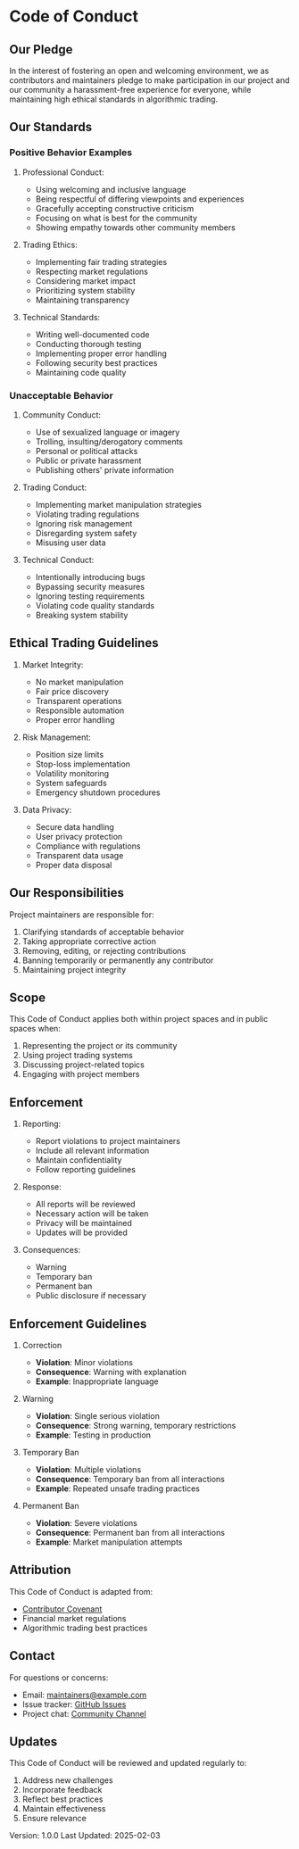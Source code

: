 # Code of Conduct

## Our Pledge

In the interest of fostering an open and welcoming environment, we as contributors and maintainers pledge to make participation in our project and our community a harassment-free experience for everyone, while maintaining high ethical standards in algorithmic trading.

## Our Standards

### Positive Behavior Examples

1. Professional Conduct:
   - Using welcoming and inclusive language
   - Being respectful of differing viewpoints and experiences
   - Gracefully accepting constructive criticism
   - Focusing on what is best for the community
   - Showing empathy towards other community members

2. Trading Ethics:
   - Implementing fair trading strategies
   - Respecting market regulations
   - Considering market impact
   - Prioritizing system stability
   - Maintaining transparency

3. Technical Standards:
   - Writing well-documented code
   - Conducting thorough testing
   - Implementing proper error handling
   - Following security best practices
   - Maintaining code quality

### Unacceptable Behavior

1. Community Conduct:
   - Use of sexualized language or imagery
   - Trolling, insulting/derogatory comments
   - Personal or political attacks
   - Public or private harassment
   - Publishing others' private information

2. Trading Conduct:
   - Implementing market manipulation strategies
   - Violating trading regulations
   - Ignoring risk management
   - Disregarding system safety
   - Misusing user data

3. Technical Conduct:
   - Intentionally introducing bugs
   - Bypassing security measures
   - Ignoring testing requirements
   - Violating code quality standards
   - Breaking system stability

## Ethical Trading Guidelines

1. Market Integrity:
   - No market manipulation
   - Fair price discovery
   - Transparent operations
   - Responsible automation
   - Proper error handling

2. Risk Management:
   - Position size limits
   - Stop-loss implementation
   - Volatility monitoring
   - System safeguards
   - Emergency shutdown procedures

3. Data Privacy:
   - Secure data handling
   - User privacy protection
   - Compliance with regulations
   - Transparent data usage
   - Proper data disposal

## Our Responsibilities

Project maintainers are responsible for:
1. Clarifying standards of acceptable behavior
2. Taking appropriate corrective action
3. Removing, editing, or rejecting contributions
4. Banning temporarily or permanently any contributor
5. Maintaining project integrity

## Scope

This Code of Conduct applies both within project spaces and in public spaces when:
1. Representing the project or its community
2. Using project trading systems
3. Discussing project-related topics
4. Engaging with project members

## Enforcement

1. Reporting:
   - Report violations to project maintainers
   - Include all relevant information
   - Maintain confidentiality
   - Follow reporting guidelines

2. Response:
   - All reports will be reviewed
   - Necessary action will be taken
   - Privacy will be maintained
   - Updates will be provided

3. Consequences:
   - Warning
   - Temporary ban
   - Permanent ban
   - Public disclosure if necessary

## Enforcement Guidelines

1. Correction
   - **Violation**: Minor violations
   - **Consequence**: Warning with explanation
   - **Example**: Inappropriate language

2. Warning
   - **Violation**: Single serious violation
   - **Consequence**: Strong warning, temporary restrictions
   - **Example**: Testing in production

3. Temporary Ban
   - **Violation**: Multiple violations
   - **Consequence**: Temporary ban from all interactions
   - **Example**: Repeated unsafe trading practices

4. Permanent Ban
   - **Violation**: Severe violations
   - **Consequence**: Permanent ban from all interactions
   - **Example**: Market manipulation attempts

## Attribution

This Code of Conduct is adapted from:
- [Contributor Covenant](https://www.contributor-covenant.org)
- Financial market regulations
- Algorithmic trading best practices

## Contact

For questions or concerns:
- Email: [maintainers@example.com](mailto:maintainers@example.com)
- Issue tracker: [GitHub Issues](https://github.com/project/issues)
- Project chat: [Community Channel](https://example.com/chat)

## Updates

This Code of Conduct will be reviewed and updated regularly to:
1. Address new challenges
2. Incorporate feedback
3. Reflect best practices
4. Maintain effectiveness
5. Ensure relevance

Version: 1.0.0
Last Updated: 2025-02-03